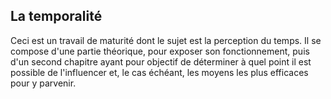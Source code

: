 ## La temporalité

Ceci est un travail de maturité dont le sujet est la perception du temps. Il se compose d'une partie théorique, pour exposer son fonctionnement, puis d'un second chapitre ayant pour objectif de déterminer à quel point il est possible de l'influencer et, le cas échéant, les moyens les plus efficaces pour y parvenir.